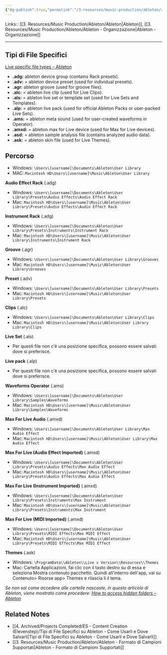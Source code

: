 ```yaml
---
{"dg-publish":true,"permalink":"/3-resources/music-production/ableton/ableton-tipi-di-file-specifici/","tags":["note"]}
---
```


Links:: [[3. Resources/Music Production/Ableton/Ableton\|Ableton]], [[3. Resources/Music Production/Ableton/Ableton - Organizzazione\|Ableton - Organizzazione]]

---
## Tipi di File Specifici

[Live specific file types – Ableton](https://help.ableton.com/hc/en-us/articles/209769625-Live-specific-file-types)

- **.adg:** ableton device group (contains Rack presets).
- **.adv:** = ableton device preset (used for individual presets).  
- **.agr:** ableton groove (used for groove files).  
- **.alc:** = ableton live clip (used for Live Clips).  
- **.als:** = ableton live set or template set (used for Live Sets and Templates).  
- **.alp:** = ableton live pack (used for official Ableton Packs or user-packed Live Sets).  
- **.ams:** = ableton meta sound (used for user-created waveforms in Operator).  
- **.amxd:** = ableton max for Live device (used for Max for Live devices).  
- **.asd:** = ableton sample analysis file (contains analyzed audio data).  
- **.ask:** = ableton skin file (used for Live Themes).



## Percorso

- Windows: `\Users\[username]\Documents\Ableton\User Library`
- MAC: `Macintosh HD\Users\[username]\Music\Ableton\User Library`


**Audio Effect Rack** (.adg)

- Windows: `\Users\[username]\Documents\Ableton\User Library\Presets\Audio Effects\Audio Effect Rack`
- Mac: `Macintosh HD\Users\[username]\Music\Ableton\User Library\Presets\Audio Effects\Audio Effect Rack`

**Instrument Rack** (.adg)

- Windows: `\Users\[username]\Documents\Ableton\User Library\Presets\Instruments\Instrument Rack`
- Mac: `Macintosh HD\Users\[username]\Music\Ableton\User Library\Instruments\Instrument Rack`

**Groove** (.agr)

- Windows: `\Users\[username]\Documents\Ableton\User Library\Grooves`
- Mac: `Macintosh HD\Users\[username]\Music\Ableton\User Library\Grooves`

**Preset** (.adv)

- Windows: `\Users\[username]\Documents\Ableton\User Library\Presets`
- Mac: `Macintosh HD\Users\[username]\Music\Ableton\User Library\Presets`

**Clips** (.alc)

- Windows: `\Users\[username]\Documents\Ableton\User Library\Clips`
- Mac: `Macintosh HD\Users\[username]\Music\Ableton\User Library Library\Clips`

**Live Set** (.als)

- Per questi file non c'è una posizione specifica, possono essere salvati dove si preferisce.

**Live pack** (.alp)

- Per questi file non c'è una posizione specifica, possono essere salvati dove si preferisce.

**Waveforms Operator** (.ams)

- Windows: `\Users\[username]\Documents\Ableton\User Library\Samples\Waveforms`
- Mac: `Macintosh HD\Users\[username]\Music\Ableton\User Library\Samples\Waveforms`

**Max For Live Audio** (.amxd)

- Windows: `\Users\[username]\Documents\Ableton\User Library\Max Audio Effect`
- Mac: `Macintosh HD\Users\[username]\Music\Ableton\User Library\Max Audio Effect`

**Max For Live (Audio Effect Imported)** (.amxd)

- Windows: `\Users\[username]\Documents\Ableton\User Library\Presets\Audio Effects\Max Audio Effect`
- Mac: `Macintosh HD\Users\[username]\Music\Ableton\User Library\Presets\Audio Effects\Max Audio Effect`

**Max For Live (Instrument Imported)** (.amxd)

- Windows: `\Users\[username]\Documents\Ableton\User Library\Presets\Instruments\Max Instrument`
- Mac: `Macintosh HD\Users\[username]\Music\Ableton\User Library\Presets\Instruments\Max Instrument`

**Max For Live (MIDI Imported)** (.amxd)

- Windows: `\Users\[username]\Documents\Ableton\User Library\Presets\MIDI Effects\Max MIDI Effect`
- Mac: `Macintosh HD\Users\[username]\Music\Ableton\User Library\Presets\MIDI Effects\Max MIDI Effect`

**Themes** (.ask)

- Windows: `\ProgramData\\Ableton\\Live x Version\\Resources\\Themes`
- Mac: Cartella Applicazioni, fai clic con il tasto destro su di essa e seleziona Mostra contenuto pacchetto. Quindi all'interno dell'app, vai su Contenuto> Risorse app> Themes e rilascia li il tema.


_Se non sai come accedere alle cartelle nascoste, in questo articolo di Ableton, viene mostrato come procedere: [How to access hidden folders – Ableton](https://help.ableton.com/hc/en-us/articles/209070509-How-to-access-hidden-folders)_



## Related Notes

- [[4. Archived/Projects Completed/ES - Content Creation (Elevenstep)/Tipi di File Specifici su Ableton - Come Usarli e Dove Salvarli\|Tipi di File Specifici su Ableton - Come Usarli e Dove Salvarli]]
- [[3. Resources/Music Production/Ableton/Ableton - Formato di Campioni Supportati\|Ableton - Formato di Campioni Supportati]]